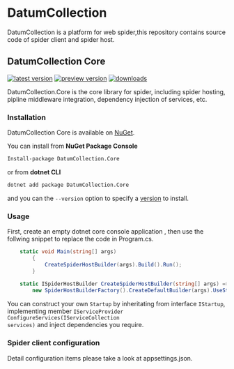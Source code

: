 DatumCollection
==========

DatumCollection is a platform for web spider,this repository contains source code of spider client and spider host.

DatumCollection Core
--------------------

[![latest version](https://img.shields.io/nuget/v/DatumCollection.Core)](https://www.nuget.org/packages/DatumCollection.Core) 
[![preview version](https://img.shields.io/nuget/vpre/DatumCollection.Core)](https://www.nuget.org/packages/DatumCollection.Core/absoluteLatest) [![downloads](https://img.shields.io/nuget/dt/DatumCollection.Core)](https://www.nuget.org/packages/DatumCollection.Core)

DatumCollection.Core is the core library for spider, including spider hosting, pipline middleware integration, dependency injection of services, etc.

### Installation

DatumCollection Core is available on [NuGet](https://www.nuget.org/packages/DatumCollection.Core). 

You can install from <b>NuGet Package Console</b>
~~~sh
Install-package DatumCollection.Core
~~~

or from <b>dotnet CLI</b>
~~~sh
dotnet add package DatumCollection.Core
~~~

and you can the `--version` option to specify a [version](https://www.nuget.org/packages/DatumCollection.Core) to install.

### Usage

First, create an empty dotnet core console application , then use the follwing snippet to replace the code in Program.cs.

~~~cs
    static void Main(string[] args)
        {
            CreateSpiderHostBuilder(args).Build().Run();
        }
        
    static ISpiderHostBuilder CreateSpiderHostBuilder(string[] args) =>
        new SpiderHostBuilderFactory().CreateDefaultBuilder(args).UseStartUp<Startup>();
~~~

You can construct your own <code>Startup</code> by inheritating from interface <code>IStartup</code>,
implementing member <code>IServiceProvider ConfigureServices(IServiceCollection services)</code> and inject dependencies you require.

### Spider client configuration
Detail configuration items please take a look at appsettings.json.
